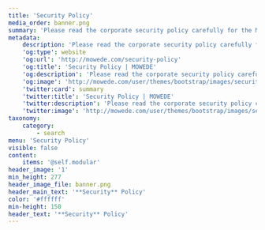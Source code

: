 ```yaml
---
title: 'Security Policy'
media_order: banner.png
summary: 'Please read the corporate security policy carefully for the MOWEDE. This is intended to be a fair disclosure of the rights of all stakeholders.'
metadata:
    description: 'Please read the corporate security policy carefully for the MOWEDE. This is intended to be a fair disclosure of the rights of all stakeholders.'
    'og:type': website
    'og:url': 'http://mowede.com/security-policy'
    'og:title': 'Security Policy | MOWEDE'
    'og:description': 'Please read the corporate security policy carefully for the MOWEDE. This is intended to be a fair disclosure of the rights of all stakeholders.'
    'og:image': 'http://mowede.com/user/themes/bootstrap/images/security-policy.png'
    'twitter:card': summary
    'twitter:title': 'Security Policy | MOWEDE'
    'twitter:description': 'Please read the corporate security policy carefully for the MOWEDE. This is intended to be a fair disclosure of the rights of all stakeholders.'
    'twitter:image': 'http://mowede.com/user/themes/bootstrap/images/security-policy.png'
taxonomy:
    category:
        - search
menu: 'Security Policy'
visible: false
content:
    items: '@self.modular'
header_image: '1'
min_height: 277
header_image_file: banner.png
header_main_text: '**Security** Policy'
color: '#ffffff'
min-height: 150
header_text: '**Security** Policy'
---
```


